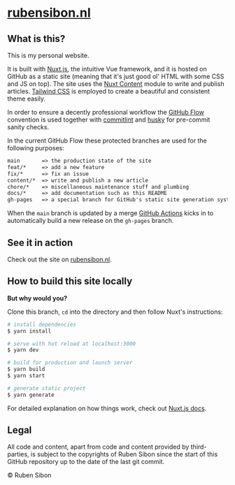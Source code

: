 # [rubensibon.nl](https://www.rubensibon.nl/)

## What is this?

This is my personal website.

It is built with [Nuxt.js](https://nuxtjs.org/), the intuitive Vue framework, and it is hosted on GitHub as a static site (meaning that it's just good ol' HTML with some CSS and JS on top). The site uses the [Nuxt Content](https://content.nuxtjs.org/) module to write and publish articles. [Tailwind CSS](https://tailwindcss.com/) is employed to create a beautiful and consistent theme easily.

In order to ensure a decently professional workflow the [GitHub Flow](https://githubflow.github.io/) convention is used together with [commitlint](https://commitlint.js.org/) and [husky](https://github.com/typicode/husky) for pre-commit sanity checks.

In the current GitHub Flow these protected branches are used for the following purposes:

```txt
main       => the production state of the site
feat/*     => add a new feature
fix/*      => fix an issue
content/*  => write and publish a new article
chore/*    => miscellaneous maintenance stuff and plumbing
docs/*     => add documentation such as this README
gh-pages   => a special branch for GitHub's static site generation system
```

When the `main` branch is updated by a merge [GitHub Actions](https://github.com/features/actions) kicks in to automatically build a new release on the `gh-pages` branch.

## See it in action

Check out the site on [rubensibon.nl](https://www.rubensibon.nl/).

## How to build this site locally

**But why would you?**

Clone this branch, `cd` into the directory and then follow Nuxt's instructions:

```bash
# install dependencies
$ yarn install

# serve with hot reload at localhost:3000
$ yarn dev

# build for production and launch server
$ yarn build
$ yarn start

# generate static project
$ yarn generate
```

For detailed explanation on how things work, check out [Nuxt.js docs](https://nuxtjs.org).

## Legal

All code and content, apart from code and content provided by third-parties, is subject to the copyrights of Ruben Sibon since the start of this GitHub repository up to the date of the last git commit.

© Ruben Sibon
